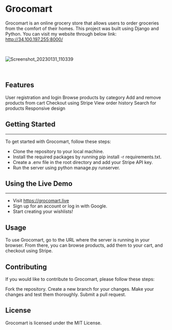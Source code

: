 # Grocomart

Grocomart is an online grocery store that allows users to order groceries from the comfort of their homes. This project was built using Django and Python.
You can visit my website through below link: http://34.100.197.255:8000/

<br>


![Screenshot_20230131_110339](https://user-images.githubusercontent.com/101353705/220039986-9e294421-5ee1-4eda-ba17-0962c21f0c2e.png)

<br>

## Features
User registration and login
Browse products by category
Add and remove products from cart
Checkout using Stripe
View order history
Search for products
Responsive design

## Getting Started
***
To get started with Grocomart, follow these steps:

* Clone the repository to your local machine.
* Install the required packages by running pip install -r requirements.txt.
* Create a .env file in the root directory and add your Stripe API key.
* Run the server using python manage.py runserver.

## Using the Live Demo
***
* Visit https://grocomart.live
* Sign up for an account or log in with Google.
* Start creating your wishlists!

## Usage
To use Grocomart, go to the URL where the server is running in your browser. From there, you can browse products, add them to your cart, and checkout using Stripe.

## Contributing
If you would like to contribute to Grocomart, please follow these steps:

Fork the repository.
Create a new branch for your changes.
Make your changes and test them thoroughly.
Submit a pull request.

## License
Grocomart is licensed under the MIT License.
